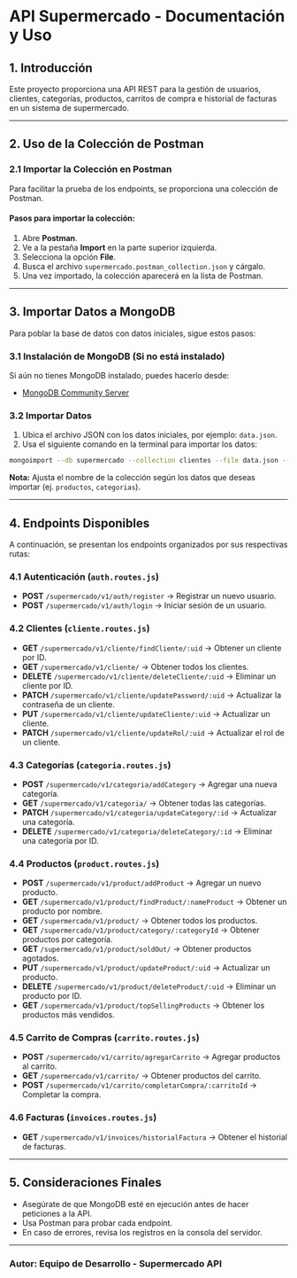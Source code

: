 # API Supermercado - Documentación y Uso

## 1. Introducción
Este proyecto proporciona una API REST para la gestión de usuarios, clientes, categorías, productos, carritos de compra e historial de facturas en un sistema de supermercado.

---

## 2. Uso de la Colección de Postman

### 2.1 Importar la Colección en Postman
Para facilitar la prueba de los endpoints, se proporciona una colección de Postman.

#### Pasos para importar la colección:
1. Abre **Postman**.
2. Ve a la pestaña **Import** en la parte superior izquierda.
3. Selecciona la opción **File**.
4. Busca el archivo `supermercado.postman_collection.json` y cárgalo.
5. Una vez importado, la colección aparecerá en la lista de Postman.

---

## 3. Importar Datos a MongoDB

Para poblar la base de datos con datos iniciales, sigue estos pasos:

### 3.1 Instalación de MongoDB (Si no está instalado)
Si aún no tienes MongoDB instalado, puedes hacerlo desde:
- [MongoDB Community Server](https://www.mongodb.com/try/download/community)

### 3.2 Importar Datos
1. Ubica el archivo JSON con los datos iniciales, por ejemplo: `data.json`.
2. Usa el siguiente comando en la terminal para importar los datos:

```sh
mongoimport --db supermercado --collection clientes --file data.json --jsonArray
```

**Nota:** Ajusta el nombre de la colección según los datos que deseas importar (ej. `productos`, `categorias`).

---

## 4. Endpoints Disponibles

A continuación, se presentan los endpoints organizados por sus respectivas rutas:

### 4.1 Autenticación (`auth.routes.js`)
- **POST** `/supermercado/v1/auth/register` → Registrar un nuevo usuario.
- **POST** `/supermercado/v1/auth/login` → Iniciar sesión de un usuario.

### 4.2 Clientes (`cliente.routes.js`)
- **GET** `/supermercado/v1/cliente/findCliente/:uid` → Obtener un cliente por ID.
- **GET** `/supermercado/v1/cliente/` → Obtener todos los clientes.
- **DELETE** `/supermercado/v1/cliente/deleteCliente/:uid` → Eliminar un cliente por ID.
- **PATCH** `/supermercado/v1/cliente/updatePassword/:uid` → Actualizar la contraseña de un cliente.
- **PUT** `/supermercado/v1/cliente/updateCliente/:uid` → Actualizar un cliente.
- **PATCH** `/supermercado/v1/cliente/updateRol/:uid` → Actualizar el rol de un cliente.

### 4.3 Categorías (`categoria.routes.js`)
- **POST** `/supermercado/v1/categoria/addCategory` → Agregar una nueva categoría.
- **GET** `/supermercado/v1/categoria/` → Obtener todas las categorías.
- **PATCH** `/supermercado/v1/categoria/updateCategory/:id` → Actualizar una categoría.
- **DELETE** `/supermercado/v1/categoria/deleteCategory/:id` → Eliminar una categoría por ID.

### 4.4 Productos (`product.routes.js`)
- **POST** `/supermercado/v1/product/addProduct` → Agregar un nuevo producto.
- **GET** `/supermercado/v1/product/findProduct/:nameProduct` → Obtener un producto por nombre.
- **GET** `/supermercado/v1/product/` → Obtener todos los productos.
- **GET** `/supermercado/v1/product/category/:categoryId` → Obtener productos por categoría.
- **GET** `/supermercado/v1/product/soldOut/` → Obtener productos agotados.
- **PUT** `/supermercado/v1/product/updateProduct/:uid` → Actualizar un producto.
- **DELETE** `/supermercado/v1/product/deleteProduct/:uid` → Eliminar un producto por ID.
- **GET** `/supermercado/v1/product/topSellingProducts` → Obtener los productos más vendidos.

### 4.5 Carrito de Compras (`carrito.routes.js`)
- **POST** `/supermercado/v1/carrito/agregarCarrito` → Agregar productos al carrito.
- **GET** `/supermercado/v1/carrito/` → Obtener productos del carrito.
- **POST** `/supermercado/v1/carrito/completarCompra/:carritoId` → Completar la compra.

### 4.6 Facturas (`invoices.routes.js`)
- **GET** `/supermercado/v1/invoices/historialFactura` → Obtener el historial de facturas.

---

## 5. Consideraciones Finales

- Asegúrate de que MongoDB esté en ejecución antes de hacer peticiones a la API.
- Usa Postman para probar cada endpoint.
- En caso de errores, revisa los registros en la consola del servidor.

---

### **Autor**: Equipo de Desarrollo - Supermercado API

